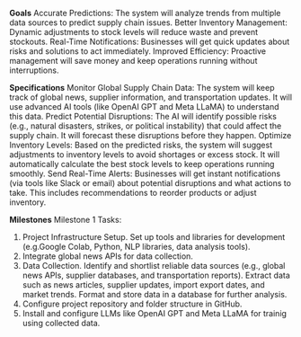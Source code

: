 **Goals**
Accurate Predictions: The system will analyze trends from multiple data sources to predict supply chain issues.
Better Inventory Management: Dynamic adjustments to stock levels will reduce waste and prevent stockouts.
Real-Time Notifications: Businesses will get quick updates about risks and solutions to act immediately.
Improved Efficiency: Proactive management will save money and keep operations running without interruptions.

**Specifications**
Monitor Global Supply Chain Data:
The system will keep track of global news, supplier information, and transportation updates.
It will use advanced AI tools (like OpenAI GPT and Meta LLaMA) to understand this data.
Predict Potential Disruptions:
The AI will identify possible risks (e.g., natural disasters, strikes, or political instability) that could affect the supply chain.
It will forecast these disruptions before they happen.
Optimize Inventory Levels:
Based on the predicted risks, the system will suggest adjustments to inventory levels to avoid shortages or excess stock.
It will automatically calculate the best stock levels to keep operations running smoothly.
Send Real-Time Alerts:
Businesses will get instant notifications (via tools like Slack or email) about potential disruptions and what actions to take.
This includes recommendations to reorder products or adjust inventory.

**Milestones**
Milestone 1
Tasks: 
1. Project Infrastructure Setup. Set up tools and libraries for development (e.g.Google Colab, Python, NLP libraries, data analysis tools).
2. Integrate global news APIs for data collection.
3. Data Collection. Identify and shortlist reliable data sources (e.g., global news APIs, supplier databases, and transportation reports).
Extract data such as news articles, supplier updates, import export dates, and market trends.
Format and store data in a database for further analysis.
4. Configure project repository and folder structure in GitHub.
5. Install and configure LLMs like OpenAI GPT and Meta LLaMA for trainig using collected data.
